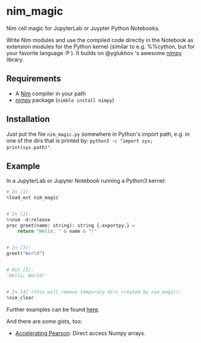 # nim_magic

Nim cell magic for JupyterLab or Juypter Python Notebooks.

Write Nim modules and use the compiled code directly in the Notebook as extension modules for the Python kernel (similar to e.g. %%cython, but for your favorite language :P ). It builds on @yglukhov 's awesome [nimpy](https://github.com/yglukhov/nimpy) library. 

## Requirements
* A [Nim](https://nim-lang.org) compiler in your path
* [nimpy](https://github.com/yglukhov/nimpy) package (`nimble install nimpy`)

## Installation
Just put the file `nim_magic.py` somewhere in Python's import path, e.g. in one of the dirs that is printed by: `python3 -c "import sys; print(sys.path)"`.

## Example
In a JupyterLab or Jupyter Notebook running a Python3 kernel:

```Python
# In [1]:
%load_ext nim_magic


# In [2]:
%%nim -d:release
proc greet(name: string): string {.exportpy.} =
    return "Hello, " & name & "!"


# In [3]:
greet("World")
    

# Out [3]:
'Hello, World!'


# In [4] (this will remove temporary dirs created by nim_magic):
%nim_clear
```

Further examples can be found [here](examples.ipynb).

And there are some gists, too:
* [Accelerating Pearson](https://gist.github.com/apahl/d673b0033794cc5f9514de639285592b): Direct access Numpy arrays.
